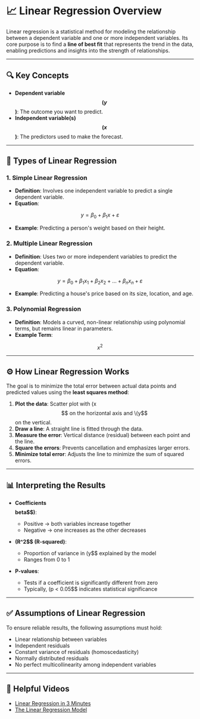 # 📈 Linear Regression Overview

Linear regression is a statistical method for modeling the relationship between a dependent variable and one or more independent variables. Its core purpose is to find a **line of best fit** that represents the trend in the data, enabling predictions and insights into the strength of relationships.

---

## 🔍 Key Concepts

- **Dependent variable $$(y$$)**: The outcome you want to predict.
- **Independent variable(s) $$(x$$)**: The predictors used to make the forecast.

---

## 🧠 Types of Linear Regression

### 1. Simple Linear Regression
- **Definition**: Involves one independent variable to predict a single dependent variable.
- **Equation**:  
  

$$
  y = \beta_0 + \beta_1x + \varepsilon
  $$


- **Example**: Predicting a person's weight based on their height.

### 2. Multiple Linear Regression
- **Definition**: Uses two or more independent variables to predict the dependent variable.
- **Equation**:  
  

$$
  y = \beta_0 + \beta_1x_1 + \beta_2x_2 + \dots + \beta_nx_n + \varepsilon
  $$


- **Example**: Predicting a house's price based on its size, location, and age.

### 3. Polynomial Regression
- **Definition**: Models a curved, non-linear relationship using polynomial terms, but remains linear in parameters.
- **Example Term**:  
  

$$
  x^2
  $$



---

## ⚙️ How Linear Regression Works

The goal is to minimize the total error between actual data points and predicted values using the **least squares method**:

1. **Plot the data**: Scatter plot with \(x$$ on the horizontal axis and \(y$$ on the vertical.
2. **Draw a line**: A straight line is fitted through the data.
3. **Measure the error**: Vertical distance (residual) between each point and the line.
4. **Square the errors**: Prevents cancellation and emphasizes larger errors.
5. **Minimize total error**: Adjusts the line to minimize the sum of squared errors.

---

## 📊 Interpreting the Results

- **Coefficients $$$$beta$$)**:  
  - Positive → both variables increase together  
  - Negative → one increases as the other decreases

- **\(R^2$$ (R-squared)**:  
  - Proportion of variance in \(y$$ explained by the model  
  - Ranges from 0 to 1

- **P-values**:  
  - Tests if a coefficient is significantly different from zero  
  - Typically, \(p < 0.05$$ indicates statistical significance

---

## ✅ Assumptions of Linear Regression

To ensure reliable results, the following assumptions must hold:

- Linear relationship between variables
- Independent residuals
- Constant variance of residuals (homoscedasticity)
- Normally distributed residuals
- No perfect multicollinearity among independent variables

---

## 🎥 Helpful Videos

- [Linear Regression in 3 Minutes](https://www.youtube.com/watch?v=3dhcmeOTZ_Q)
- [The Linear Regression Model](https://www.youtube.com/watch?v=m88h75F3Rl8)
